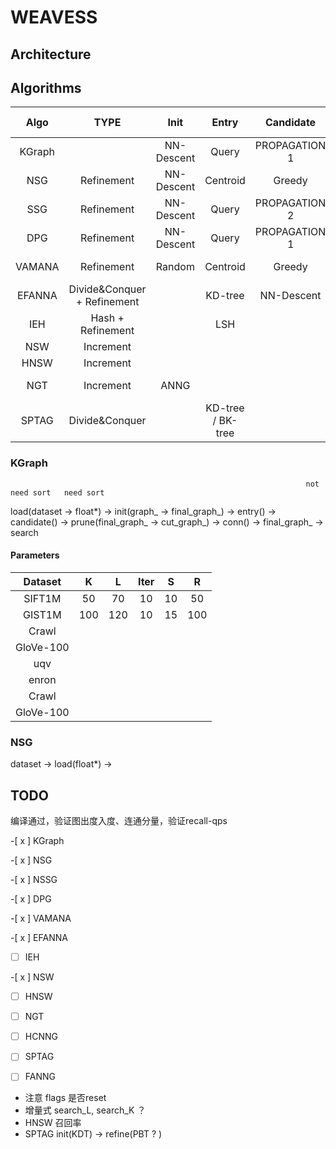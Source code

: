 # WEAVESS

## Architecture

## Algorithms

|  Algo  |             TYPE             |        Init         |       Entry       |   Candidate   |        Prune         |     Conn     |    Search Entry    |    Search Route    |
|:------:|:----------------------------:| :------------------:| :---------------: | :-----------: | :-------------------:| :-----------:| :-----------------:|:------------------:|
| KGraph |                              |     NN-Descent      |       Query       | PROPAGATION 1 |        Naive         |              |      Random        |       Greedy       |
| NSG    |          Refinement          |     NN-Descent      |      Centroid     |     Greedy    |        NSG           | Reverse+DFS  |     Centroid       |       Greedy       |
| SSG    |          Refinement          |     NN-Descent      |       Query       | PROPAGATION 2 |        SSG           | Reverse+DFS  |    Sub Centroid    |       Greedy       |
| DPG    |          Refinement          |     NN-Descent      |       Query       | PROPAGATION 1 |        DPG           |    Reverse   |      Random        |       Greedy       |
| VAMANA |          Refinement          |       Random        |      Centroid     |     Greedy    |  HEURISTIC + VAMANA  |    Reverse   |     Centroid       |       Greedy       |
| EFANNA | Divide&Conquer + Refinement  |                     |      KD-tree      |   NN-Descent  |                      |              |      KD-tree       |       Greedy       |
| IEH    |      Hash + Refinement       |                     |        LSH        |               |                      |              |                    |                    |
| NSW    |          Increment           |                     |                   |               |                      |              |                    |                    |
| HNSW   |          Increment           |                     |                   |               |      HEURISTIC       |              |                    |                    |
| NGT    |          Increment           |       ANNG          |                   |               |        ONNG          |              |      DVPTree       |Greedy(Range Search)|
| SPTAG  |        Divide&Conquer        |                     | KD-tree / BK-tree |               |        RNG           |              |                    |                    |

### KGraph
                                                                      not need sort   need sort
load(dataset -> float*) -> init(graph_ -> final_graph_) -> entry() -> candidate() -> prune(final_graph_ -> cut_graph_) -> conn() -> final_graph_ -> search

#### Parameters

|  Dataset  |  K  |  L  | Iter |  S |  R  |
|:---------:|:---:|:---:|:----:|:--:|:---:|
| SIFT1M    | 50  | 70  |  10  | 10 | 50  |
| GIST1M    | 100 | 120 |  10  | 15 | 100 |
| Crawl     |  |  |    |  |  |
| GloVe-100 |  |  |    |  |  |
| uqv       |  |  |    |  |  |
| enron     |  |  |    |  |  |
| Crawl     |  |  |    |  |  |
| GloVe-100 |  |  |    |  |  |

### NSG

dataset -> load(float*) ->


## TODO

编译通过，验证图出度入度、连通分量，验证recall-qps

-[ x ] KGraph

-[ x ] NSG

-[ x ] NSSG

-[ x ] DPG

-[ x ] VAMANA

-[ x ] EFANNA

-[ ] IEH

-[ x ] NSW

-[ ] HNSW

-[ ] NGT

-[ ] HCNNG

-[ ] SPTAG

-[ ] FANNG


* 注意 flags 是否reset
* 增量式 search_L, search_K ？
* HNSW 召回率
* SPTAG init(KDT) -> refine(PBT ? )

